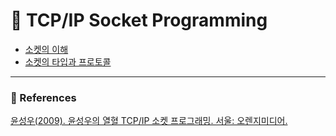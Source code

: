 # :electric_plug: TCP/IP Socket Programming
- [소켓의 이해](Socket.md)
- [소켓의 타입과 프로토콜](SocketTypeProtocol.md)

---
### :bookmark_tabs: References
[윤성우(2009). 윤성우의 열혈 TCP/IP 소켓 프로그래밍. 서울: 오렌지미디어.](http://www.yes24.com/product/goods/3630373)